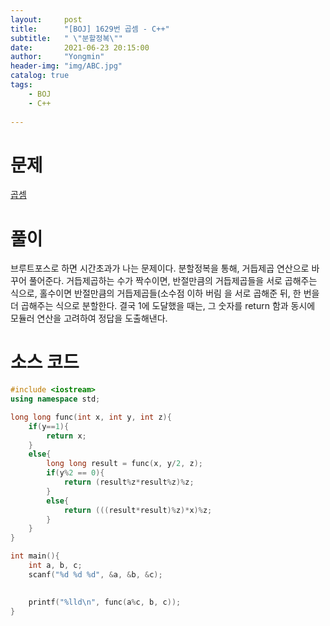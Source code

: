 ```yaml
---
layout:     post
title:      "[BOJ] 1629번 곱셈 - C++"
subtitle:   " \"분할정복\""
date:       2021-06-23 20:15:00
author:     "Yongmin"
header-img: "img/ABC.jpg"
catalog: true
tags:
    - BOJ
    - C++
  
---
```


# 문제
[곱셈](https://www.acmicpc.net/problem/1629)

# 풀이
브루트포스로 하면 시간초과가 나는 문제이다. 분할정복을 통해, 거듭제곱 연산으로 바꾸어 풀어준다. 거듭제곱하는 수가 짝수이면, 반절만큼의 거듭제곱들을 서로 곱해주는 식으로, 홀수이면 반절만큼의 거듭제곱들(소수점 이하 버림
을 서로 곱해준 뒤, 한 번을 더 곱해주는 식으로 분할한다. 결국 1에 도달했을 때는, 그 숫자를 return 함과 동시에 모듈러 연산을 고려하여 정답을 도출해낸다. 

# 소스 코드
```c++
#include <iostream>
using namespace std;

long long func(int x, int y, int z){
    if(y==1){
        return x;
    }
    else{
        long long result = func(x, y/2, z);
        if(y%2 == 0){
            return (result%z*result%z)%z;
        }
        else{
            return (((result*result)%z)*x)%z;
        }
    }
}

int main(){
    int a, b, c;
    scanf("%d %d %d", &a, &b, &c);

    
    printf("%lld\n", func(a%c, b, c));
}
```
